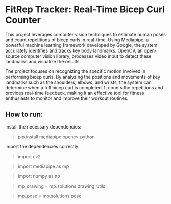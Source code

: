 # FitRep Tracker: Real-Time Bicep Curl Counter
This project leverages computer vision techniques to estimate human poses and count repetitions of bicep curls in real-time. Using Mediapipe, a powerful machine learning framework developed by Google, the system accurately identifies and tracks key body landmarks. OpenCV, an open-source computer vision library, processes video input to detect these landmarks and visualize the results.

The project focuses on recognizing the specific motion involved in performing bicep curls. By analyzing the positions and movements of key landmarks such as the shoulders, elbows, and wrists, the system can determine when a full bicep curl is completed. It counts the repetitions and provides real-time feedback, making it an effective tool for fitness enthusiasts to monitor and improve their workout routines.

## How to run:
install the necessary dependencies:
>pip install mediapipe opencv-python

import the dependencies correctly:
>import cv2

>import mediapipe as mp

>import numpy as np

>mp_drawing = mp.solutions.drawing_utils

>mp_pose = mp.solutions.pose
